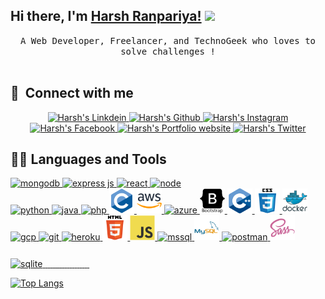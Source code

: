 
## Hi there, I'm [Harsh Ranpariya!](https://harsh.tech) <img src="https://media.giphy.com/media/hvRJCLFzcasrR4ia7z/giphy.gif" width="25px"></a>

[comment]: <> (### <img src="https://media.giphy.com/media/VgCDAzcKvsR6OM0uWg/giphy.gif" width="50"> A little more about me...)
<p align="center">
  <samp>
 A Web Developer, Freelancer, and TechnoGeek who loves to solve challenges !
  </samp>
  <br/>
  <br/>
<!--   <a href="https://github.com/harshranpariya">
 <img align="center" src="https://github-readme-stats.vercel.app/api?username=harshranpariya&show_icons=true&theme=light&line_height=27" alt="Harsh's github stats"/>
</a> -->
</p>

## 🔗 &nbsp;**Connect with me**
<p align="center" >
 

<a href="https://linkedin.com/in/harshranpariya">
  <img align="center" style="vertical-align:bottom" alt="Harsh's Linkdein" width="30px" src="https://cdn.jsdelivr.net/npm/simple-icons@v3/icons/linkedin.svg" />
</a>
<a href="https://github.com/harshranpariya">
  <img   alt="Harsh's Github" align="center" style="vertical-align:bottom" width="30px" src="https://cdn.jsdelivr.net/npm/simple-icons@v3/icons/github.svg" />
</a>

<a href="https://instagram.com/harsh.ranpariya/">
  <img   alt="Harsh's Instagram" align="center" style="vertical-align:bottom" width="30px" src="https://cdn.jsdelivr.net/npm/simple-icons@v3/icons/instagram.svg" />
</a>
<a href="https://www.facebook.com/harsh.a.ranpariya/">
  <img   alt="Harsh's Facebook" align="center" style="vertical-align:bottom" width="30px" src="https://cdn.jsdelivr.net/npm/simple-icons@v3/icons/facebook.svg" />
</a>
<a href="https://harsh.tech">
  <img   alt="Harsh's Portfolio website" align="center" style="vertical-align:bottom" width="30px" src="https://cdn.jsdelivr.net/npm/simple-icons@v3/icons/googleearth.svg" />
</a>
<a  href="https://twitter.com/harsh_ranpariya">
  <img  style="vertical-align:bottom" align="center" alt="Harsh's Twitter" width="30px" src="https://cdn.jsdelivr.net/npm/simple-icons@v3/icons/twitter.svg" />
</a>


</p>

## 👨‍💻 Languages and Tools


<a href="https://mongodb.com" target="_blank">
    <img src="https://www.vectorlogo.zone/logos/mongodb/mongodb-icon.svg" alt="mongodb"   height="40"/>
</a>
<a href="https://expressjs.com/" target="_blank">
    <img src="https://www.vectorlogo.zone/logos/expressjs/expressjs-icon.svg" alt="express js" height="40"/>
</a>
<a href="https://reactjs.org/" target="_blank">
    <img src="https://www.vectorlogo.zone/logos/reactjs/reactjs-icon.svg" alt="react"   height="40"/>
</a>
<a href="https://nodejs.org/" target="_blank">
    <img src="https://www.vectorlogo.zone/logos/nodejs/nodejs-ar21.svg" alt="node"   height="40"/>
</a>

<br/>


<a href="https://www.python.org/" target="_blank">
    <img src="https://www.vectorlogo.zone/logos/python/python-icon.svg" alt="python"   height="40"/>
</a>
<a href="https://www.java.com/"  target="_blank">
    <img src="https://www.vectorlogo.zone/logos/java/java-icon.svg" alt="java"   height="40"/>
</a>
<a href="https://www.php.net/" target="_blank">
    <img src="https://www.vectorlogo.zone/logos/php/php-ar21.svg" alt="php"   height="40"/>
</a>
<a href="https://www.cprogramming.com/" target="_blank"> 
    <img src="https://raw.githubusercontent.com/devicons/devicon/master/icons/c/c-original.svg" alt="c" width="40" height="40"/> 
</a>
<a href="https://aws.amazon.com" target="_blank">
  <img src="https://raw.githubusercontent.com/devicons/devicon/master/icons/amazonwebservices/amazonwebservices-original-wordmark.svg" alt="aws" width="40" height="40" />
</a>
<a href="https://azure.microsoft.com/en-in/" target="_blank">
  <img src="https://www.vectorlogo.zone/logos/microsoft_azure/microsoft_azure-icon.svg" alt="azure" width="40" height="40" />
</a>
<a href="https://getbootstrap.com" target="_blank">
  <img src="https://raw.githubusercontent.com/devicons/devicon/master/icons/bootstrap/bootstrap-plain-wordmark.svg" alt="bootstrap" width="40" height="40" />
</a>
<a href="https://www.w3schools.com/cpp/" target="_blank">
  <img src="https://raw.githubusercontent.com/devicons/devicon/master/icons/cplusplus/cplusplus-original.svg" alt="cplusplus" width="40" height="40" />
</a>
<a href="https://www.w3schools.com/css/" target="_blank">
  <img src="https://raw.githubusercontent.com/devicons/devicon/master/icons/css3/css3-original-wordmark.svg" alt="css3" width="40" height="40" />
</a> 
<a href="https://www.docker.com/" target="_blank">
  <img src="https://raw.githubusercontent.com/devicons/devicon/master/icons/docker/docker-original-wordmark.svg" alt="docker" width="40" height="40" />
</a>
<a href="https://cloud.google.com" target="_blank">
  <img src="https://www.vectorlogo.zone/logos/google_cloud/google_cloud-icon.svg" alt="gcp" width="40" height="40" />
</a>
<a href="https://git-scm.com/" target="_blank">
  <img src="https://www.vectorlogo.zone/logos/git-scm/git-scm-icon.svg" alt="git" width="40" height="40" />
</a>
<a href="https://heroku.com" target="_blank">
  <img src="https://www.vectorlogo.zone/logos/heroku/heroku-icon.svg" alt="heroku" width="40" height="40" />
</a>
<a href="https://www.w3.org/html/" target="_blank">
  <img src="https://raw.githubusercontent.com/devicons/devicon/master/icons/html5/html5-original-wordmark.svg" alt="html5" width="40" height="40" />
</a>
<a href="https://developer.mozilla.org/en-US/docs/Web/JavaScript" target="_blank">
  <img src="https://raw.githubusercontent.com/devicons/devicon/master/icons/javascript/javascript-original.svg" alt="javascript" width="40" height="40" />
</a>
<a href="https://www.microsoft.com/en-us/sql-server" target="_blank">
  <img src="https://www.svgrepo.com/show/303229/microsoft-sql-server-logo.svg" alt="mssql" width="40" height="40" />
</a>
<a href="https://www.mysql.com/" target="_blank">
  <img src="https://raw.githubusercontent.com/devicons/devicon/master/icons/mysql/mysql-original-wordmark.svg" alt="mysql" width="40" height="40" />
</a>
<a href="https://postman.com" target="_blank">
  <img src="https://www.vectorlogo.zone/logos/getpostman/getpostman-icon.svg" alt="postman" width="40" height="40" />
</a>
<a href="https://sass-lang.com" target="_blank">
  <img src="https://raw.githubusercontent.com/devicons/devicon/master/icons/sass/sass-original.svg" alt="sass" width="40" height="40" />
</a>
<a href="https://www.sqlite.org/" target="_blank">
  <img src="https://www.vectorlogo.zone/logos/sqlite/sqlite-icon.svg" alt="sqlite" width="40" height="40" />
</a>





<a href=" " target="_blank">
    <img src=" " alt=""   height="40"/>
</a>
<a href=" " target="_blank">
    <img src=" " alt=""   height="40"/>
</a>
<a href=" " target="_blank">
    <img src=" " alt=""   height="40"/>
</a>
<a href=" " target="_blank">
    <img src=" " alt=""   height="40"/>
</a>
<a href=" " target="_blank">
    <img src=" " alt=""   height="40"/>
</a>
<a href=" " target="_blank">
    <img src=" " alt=""   height="40"/>
</a>
<a href=" " target="_blank">
    <img src=" " alt=""   height="40"/>
</a>
<a href=" " target="_blank">
    <img src=" " alt=""   height="40"/>
</a>
<a href=" " target="_blank">
    <img src=" " alt=""   height="40"/>
</a>
<a href=" " target="_blank">
    <img src=" " alt=""   height="40"/>
</a>
<a href=" " target="_blank">
    <img src=" " alt=""   height="40"/>
</a>
<a href=" " target="_blank">
    <img src=" " alt=""   height="40"/>
</a>
<a href=" " target="_blank">
    <img src=" " alt=""   height="40"/>
</a>
<a href=" " target="_blank">
    <img src=" " alt=""   height="40"/>
</a>
<a href=" " target="_blank">
    <img src=" " alt=""   height="40"/>
</a>
<a href=" " target="_blank">
    <img src=" " alt=""   height="40"/>
</a>
<a href=" " target="_blank">
    <img src=" " alt=""   height="40"/>
</a>
<a href=" " target="_blank">
    <img src=" " alt=""   height="40"/>
</a>
<a href=" " target="_blank">
    <img src=" " alt=""   height="40"/>
</a>


[![Top Langs](https://github-readme-stats.vercel.app/api/top-langs/?username=harshranpariya&layout=compact)](https://github.com/harshranpariya)



